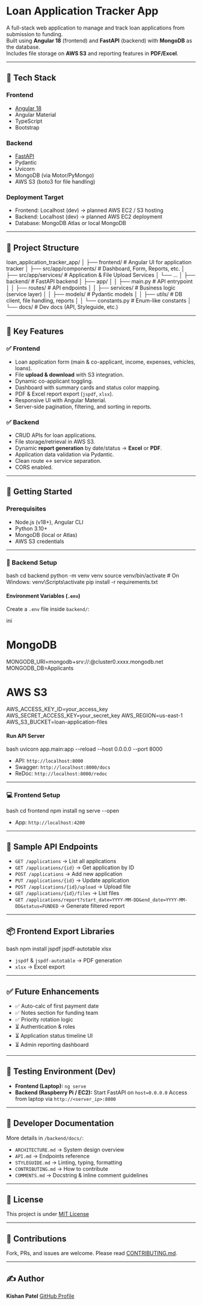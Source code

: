 # Loan Application Tracker App

A full-stack web application to manage and track loan applications from submission to funding.  
Built using **Angular 18** (frontend) and **FastAPI** (backend) with **MongoDB** as the database.  
Includes file storage on **AWS S3** and reporting features in **PDF/Excel**.

---

## 🔧 Tech Stack

### Frontend
- [Angular 18](https://angular.io/)
- Angular Material
- TypeScript
- Bootstrap

### Backend
- [FastAPI](https://fastapi.tiangolo.com/)
- Pydantic
- Uvicorn
- MongoDB (via Motor/PyMongo)
- AWS S3 (boto3 for file handling)

### Deployment Target
- Frontend: Localhost (dev) → planned AWS EC2 / S3 hosting
- Backend: Localhost (dev) → planned AWS EC2 deployment
- Database: MongoDB Atlas or local MongoDB

---

## 📂 Project Structure

loan_application_tracker_app/
│
├── frontend/ # Angular UI for application tracker
│ ├── src/app/components/ # Dashboard, Form, Reports, etc.
│ ├── src/app/services/ # Application & File Upload Services
│ └── ...
│
├── backend/ # FastAPI backend
│ ├── app/
│ │ ├── main.py # API entrypoint
│ │ ├── routes/ # API endpoints
│ │ ├── services/ # Business logic (service layer)
│ │ ├── models/ # Pydantic models
│ │ ├── utils/ # DB client, file handling, reports
│ │ └── constants.py # Enum-like constants
│ └── docs/ # Dev docs (API, Styleguide, etc.)


---

## 🌟 Key Features

### ✅ Frontend
- Loan application form (main & co-applicant, income, expenses, vehicles, loans).
- File **upload & download** with S3 integration.
- Dynamic co-applicant toggling.
- Dashboard with summary cards and status color mapping.
- PDF & Excel report export (`jspdf`, `xlsx`).
- Responsive UI with Angular Material.
- Server-side pagination, filtering, and sorting in reports.

### ✅ Backend
- CRUD APIs for loan applications.
- File storage/retrieval in AWS S3.
- Dynamic **report generation** by date/status → **Excel** or **PDF**.
- Application data validation via Pydantic.
- Clean route ↔ service separation.
- CORS enabled.

---

## 🚀 Getting Started

### Prerequisites
- Node.js (v18+), Angular CLI
- Python 3.10+
- MongoDB (local or Atlas)
- AWS S3 credentials

---

### 🔧 Backend Setup

bash
cd backend
python -m venv venv
source venv/bin/activate  # On Windows: venv\Scripts\activate
pip install -r requirements.txt


#### Environment Variables (`.env`)

Create a `.env` file inside `backend/`:

ini
# MongoDB
MONGODB_URI=mongodb+srv://<username>:<password>@cluster0.xxxx.mongodb.net
MONGODB_DB=Applicants

# AWS S3
AWS_ACCESS_KEY_ID=your_access_key
AWS_SECRET_ACCESS_KEY=your_secret_key
AWS_REGION=us-east-1
AWS_S3_BUCKET=loan-application-files


#### Run API Server

bash
uvicorn app.main:app --reload --host 0.0.0.0 --port 8000


* API: `http://localhost:8000`
* Swagger: `http://localhost:8000/docs`
* ReDoc: `http://localhost:8000/redoc`

---

### 💻 Frontend Setup

bash
cd frontend
npm install
ng serve --open


* App: `http://localhost:4200`

---

## 🧪 Sample API Endpoints

* `GET /applications` → List all applications
* `GET /applications/{id}` → Get application by ID
* `POST /applications` → Add new application
* `PUT /applications/{id}` → Update application
* `POST /applications/{id}/upload` → Upload file
* `GET /applications/{id}/files` → List files
* `GET /applications/report?start_date=YYYY-MM-DD&end_date=YYYY-MM-DD&status=FUNDED` → Generate filtered report

---

## 📦 Frontend Export Libraries

bash
npm install jspdf jspdf-autotable xlsx


* `jspdf` & `jspdf-autotable` → PDF generation
* `xlsx` → Excel export

---

## ✅ Future Enhancements

* ✅ Auto-calc of first payment date
* ✅ Notes section for funding team
* ✅ Priority rotation logic
* ⏳ Authentication & roles
* ⏳ Application status timeline UI
* ⏳ Admin reporting dashboard

---

## 🧪 Testing Environment (Dev)

* **Frontend (Laptop):** `ng serve`
* **Backend (Raspberry Pi / EC2):**
  Start FastAPI on `host=0.0.0.0`
  Access from laptop via `http://<server_ip>:8000`

---

## 📖 Developer Documentation

More details in `/backend/docs/`:

* `ARCHITECTURE.md` → System design overview
* `API.md` → Endpoints reference
* `STYLEGUIDE.md` → Linting, typing, formatting
* `CONTRIBUTING.md` → How to contribute
* `COMMENTS.md` → Docstring & inline comment guidelines

---

## 📄 License

This project is under [MIT License](LICENSE)

---

## 🙌 Contributions

Fork, PRs, and issues are welcome. Please read [CONTRIBUTING.md](backend/docs/CONTRIBUTING.md).

---

## ✍️ Author

**Kishan Patel**
[GitHub Profile](https://github.com/ksp1510)
